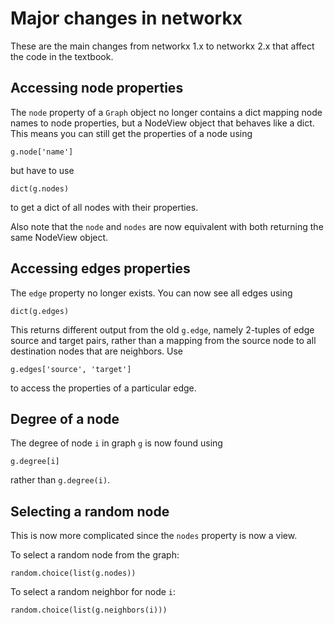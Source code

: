 # Major changes in networkx

These are the main changes from networkx 1.x to networkx 2.x that
affect the code in the textbook.

## Accessing node properties

The `node` property of a `Graph` object no longer contains a dict
mapping node names to node properties, but a NodeView object that
behaves like a dict. This means you can still get the properties of a
node using

    g.node['name']

but have to use

    dict(g.nodes)

to get a dict of all nodes with their properties.

Also note that the `node` and `nodes` are now equivalent with both
returning the same NodeView object.


## Accessing edges properties

The `edge` property no longer exists. You can now see all edges using

    dict(g.edges)

This returns different output from the old `g.edge`, namely 2-tuples
of edge source and target pairs, rather than a mapping from the source
node to all destination nodes that are neighbors. Use

    g.edges['source', 'target']

to access the properties of a particular edge.


## Degree of a node

The degree of node `i` in graph `g` is now found using

    g.degree[i]

rather than `g.degree(i)`.


## Selecting a random node

This is now more complicated since the `nodes` property is now a view.

To select a random node from the graph:

    random.choice(list(g.nodes))

To select a random neighbor for node `i`:

    random.choice(list(g.neighbors(i)))
